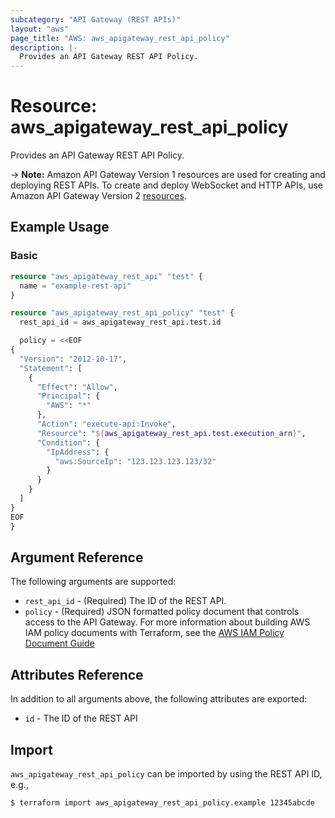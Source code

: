 ```yaml
---
subcategory: "API Gateway (REST APIs)"
layout: "aws"
page_title: "AWS: aws_apigateway_rest_api_policy"
description: |-
  Provides an API Gateway REST API Policy.
---
```


# Resource: aws_apigateway_rest_api_policy

Provides an API Gateway REST API Policy.

-> **Note:** Amazon API Gateway Version 1 resources are used for creating and deploying REST APIs. To create and deploy WebSocket and HTTP APIs, use Amazon API Gateway Version 2 [resources](/docs/providers/aws/r/apigatewayv2_api.html).

## Example Usage

### Basic

```terraform
resource "aws_apigateway_rest_api" "test" {
  name = "example-rest-api"
}

resource "aws_apigateway_rest_api_policy" "test" {
  rest_api_id = aws_apigateway_rest_api.test.id

  policy = <<EOF
{
  "Version": "2012-10-17",
  "Statement": [
    {
      "Effect": "Allow",
      "Principal": {
        "AWS": "*"
      },
      "Action": "execute-api:Invoke",
      "Resource": "${aws_apigateway_rest_api.test.execution_arn}",
      "Condition": {
        "IpAddress": {
          "aws:SourceIp": "123.123.123.123/32"
        }
      }
    }
  ]
}
EOF
}
```

## Argument Reference

The following arguments are supported:

* `rest_api_id` - (Required) The ID of the REST API.
* `policy` - (Required) JSON formatted policy document that controls access to the API Gateway. For more information about building AWS IAM policy documents with Terraform, see the [AWS IAM Policy Document Guide](https://learn.hashicorp.com/terraform/aws/iam-policy)

## Attributes Reference

In addition to all arguments above, the following attributes are exported:

* `id` - The ID of the REST API

## Import

`aws_apigateway_rest_api_policy` can be imported by using the REST API ID, e.g.,

```
$ terraform import aws_apigateway_rest_api_policy.example 12345abcde
```

